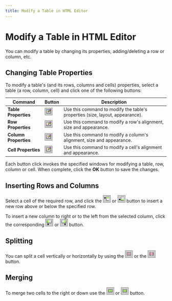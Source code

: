 ```yaml
---
title: Modify a Table in HTML Editor
---
```

# Modify a Table in HTML Editor
You can modify a table by changing its properties, adding/deleting a row or column, etc.

## Changing Table Properties
To modify a table's (and its rows, columns and cells) properties, select a table (a row, column, cell) and click one of the following buttons:

| Command | Button | Description |
|---|---|---|
| **Table Properties** | ![ASPxHtmlEditor-Buttons-TableProperties](../../../images/img10327.png) | Use this command to modify the table's properties (size, layout, appearance). |
| **Row Properties** | ![ASPxHtmlEditor-Buttons-RowProperties](../../../images/img10328.png) | Use this command to modify a row's alignment, size and appearance. |
| **Column Properties** | ![ASPxHtmlEditor-Buttons-ColumnProperties](../../../images/img10329.png) | Use this command to modify a column's alignment, size and appearance. |
| **Cell Properties** | ![ASPxHtmlEditor-Buttons-CellProperties](../../../images/img10330.png) | Use this command to modify a cell's alignment and appearance. |

Each button click invokes the specified windows for modifying a table, row, column or cell. When complete, click the **OK** button to save the changes.

## Inserting Rows and Columns
Select a cell of the required row, and click the ![ASPxHtmlEditor-Buttons-InsertRowAbove](../../../images/img10331.png) or ![ASPxHtmlEditor-Buttons-InsertRowBelow](../../../images/img10332.png) button to insert a new row above or below the specified row.

To insert a new column to right or to the left from the selected column, click the corresponding ![ASPxHtmlEditor-Buttons-InsertColumnLeft](../../../images/img10338.png) or ![ASPxHtmlEditor-Buttons-InsertColumnRight](../../../images/img10339.png) button.

## Splitting
You can split a cell vertically or horizontally by using the ![ASPxHtmlEditor-Buttons-SplitVertically](../../../images/img10340.png) or the ![ASPxHtmlEditor-Buttons-SplitHorizontally](../../../images/img10341.png) button.

## Merging
To merge two cells to the right or down use the ![ASPxHtmlEditor-Buttons-MergeRight](../../../images/img10342.png) or ![ASPxHtmlEditor-Buttons-MergeDown](../../../images/img10343.png) button.